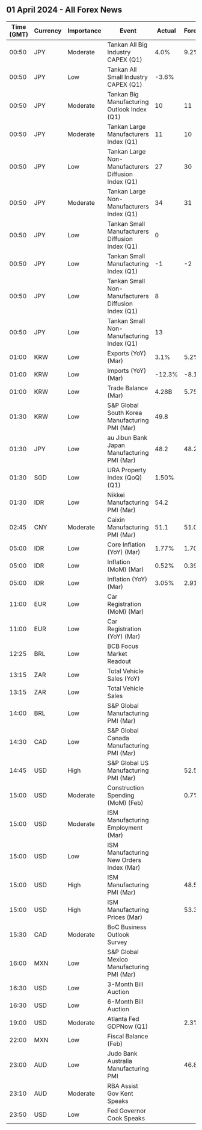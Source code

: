 ## 01 April 2024 - All Forex News

| Time (GMT) | Currency | Importance | Event | Actual | Forecast | Previous |
|------|----------|------------|-------|--------|----------|----------|
| 00:50 | JPY | Moderate | Tankan All Big Industry CAPEX (Q1) | 4.0% | 9.2% | 13.2% |
| 00:50 | JPY | Low | Tankan All Small Industry CAPEX (Q1) | -3.6% |  | 8.3% |
| 00:50 | JPY | Moderate | Tankan Big Manufacturing Outlook Index (Q1) | 10 | 11 | 8 |
| 00:50 | JPY | Moderate | Tankan Large Manufacturers Index (Q1) | 11 | 10 | 13 |
| 00:50 | JPY | Low | Tankan Large Non-Manufacturers Diffusion Index (Q1) | 27 | 30 | 27 |
| 00:50 | JPY | Moderate | Tankan Large Non-Manufacturers Index (Q1) | 34 | 31 | 32 |
| 00:50 | JPY | Low | Tankan Small Manufacturers Diffusion Index (Q1) | 0 |  | -1 |
| 00:50 | JPY | Low | Tankan Small Manufacturing Index (Q1) | -1 | -2 | 2 |
| 00:50 | JPY | Low | Tankan Small Non-Manufacturers Diffusion Index (Q1) | 8 |  | 7 |
| 00:50 | JPY | Low | Tankan Small Non-Manufacturing Index (Q1) | 13 |  | 14 |
| 01:00 | KRW | Low | Exports (YoY) (Mar) | 3.1% | 5.2% | 4.8% |
| 01:00 | KRW | Low | Imports (YoY) (Mar) | -12.3% | -8.1% | -13.1% |
| 01:00 | KRW | Low | Trade Balance (Mar) | 4.28B | 5.75B | 4.29B |
| 01:30 | KRW | Low | S&P Global South Korea Manufacturing PMI (Mar) | 49.8 |  | 50.7 |
| 01:30 | JPY | Low | au Jibun Bank Japan Manufacturing PMI (Mar) | 48.2 | 48.2 | 47.2 |
| 01:30 | SGD | Low | URA Property Index (QoQ) (Q1) | 1.50% |  | 2.80% |
| 01:30 | IDR | Low | Nikkei Manufacturing PMI (Mar) | 54.2 |  | 52.7 |
| 02:45 | CNY | Moderate | Caixin Manufacturing PMI (Mar) | 51.1 | 51.0 | 50.9 |
| 05:00 | IDR | Low | Core Inflation (YoY) (Mar) | 1.77% | 1.70% | 1.68% |
| 05:00 | IDR | Low | Inflation (MoM) (Mar) | 0.52% | 0.39% | 0.37% |
| 05:00 | IDR | Low | Inflation (YoY) (Mar) | 3.05% | 2.91% | 2.75% |
| 11:00 | EUR | Low | Car Registration (MoM) (Mar) |  |  | 18.40% |
| 11:00 | EUR | Low | Car Registration (YoY) (Mar) |  |  | 9.90% |
| 12:25 | BRL | Low | BCB Focus Market Readout |  |  |  |
| 13:15 | ZAR | Low | Total Vehicle Sales (YoY) |  |  | -0.90% |
| 13:15 | ZAR | Low | Total Vehicle Sales |  |  | 44.75K |
| 14:00 | BRL | Low | S&P Global Manufacturing PMI (Mar) |  |  | 54.1 |
| 14:30 | CAD | Low | S&P Global Canada Manufacturing PMI (Mar) |  |  | 49.7 |
| 14:45 | USD | High | S&P Global US Manufacturing PMI (Mar) |  | 52.5 | 52.2 |
| 15:00 | USD | Moderate | Construction Spending (MoM) (Feb) |  | 0.7% | -0.2% |
| 15:00 | USD | Moderate | ISM Manufacturing Employment (Mar) |  |  | 45.9 |
| 15:00 | USD | Low | ISM Manufacturing New Orders Index (Mar) |  |  | 49.2 |
| 15:00 | USD | High | ISM Manufacturing PMI (Mar) |  | 48.5 | 47.8 |
| 15:00 | USD | High | ISM Manufacturing Prices (Mar) |  | 53.3 | 52.5 |
| 15:30 | CAD | Moderate | BoC Business Outlook Survey |  |  |  |
| 16:00 | MXN | Low | S&P Global Mexico Manufacturing PMI (Mar) |  |  | 52.30 |
| 16:30 | USD | Low | 3-Month Bill Auction |  |  | 5.230% |
| 16:30 | USD | Low | 6-Month Bill Auction |  |  | 5.105% |
| 19:00 | USD | Moderate | Atlanta Fed GDPNow (Q1) |  | 2.3% | 2.3% |
| 22:00 | MXN | Low | Fiscal Balance (Feb) |  |  | -159.14B |
| 23:00 | AUD | Low | Judo Bank Australia Manufacturing PMI |  | 46.8 | 47.8 |
| 23:10 | AUD | Moderate | RBA Assist Gov Kent Speaks |  |  |  |
| 23:50 | USD | Low | Fed Governor Cook Speaks |  |  |  |
